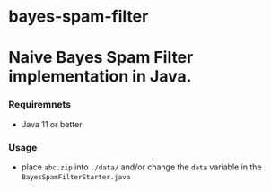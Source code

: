 # bayes-spam-filter
Naive Bayes Spam Filter implementation in Java.
=======
### Requiremnets
* Java 11 or better
### Usage
* place `abc.zip` into `./data/` and/or change the `data` variable in the `BayesSpamFilterStarter.java`
